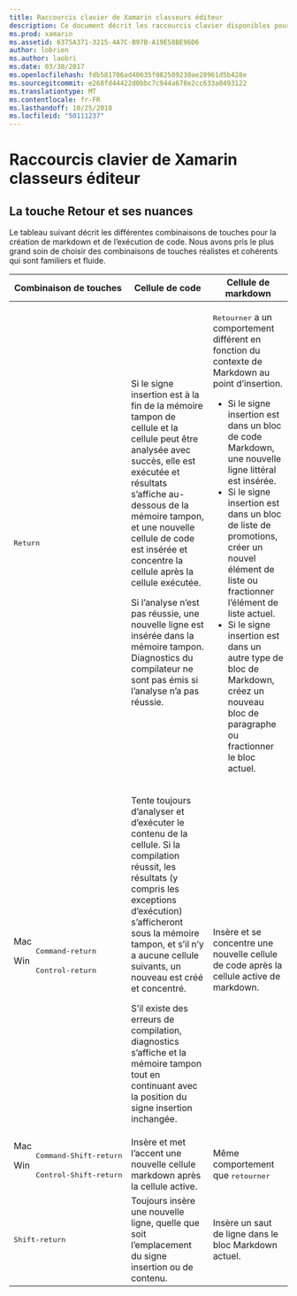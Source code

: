 ```yaml
---
title: Raccourcis clavier de Xamarin classeurs éditeur
description: Ce document décrit les raccourcis clavier disponibles pour une utilisation dans l’éditeur de Xamarin Workbooks. En particulier, il examine les différentes façons de qu'utiliser de la touche Retour.
ms.prod: xamarin
ms.assetid: 6375A371-3215-4A7C-B97B-A19E58BE96D6
author: lobrien
ms.author: laobri
ms.date: 03/30/2017
ms.openlocfilehash: fdb581706ad40635f082509230ae28961d5b428e
ms.sourcegitcommit: e268fd44422d0bbc7c944a678e2cc633a0493122
ms.translationtype: MT
ms.contentlocale: fr-FR
ms.lasthandoff: 10/25/2018
ms.locfileid: "50111237"
---
```

# <a name="xamarin-workbooks-editor-keyboard-shortcuts"></a>Raccourcis clavier de Xamarin classeurs éditeur

## <a name="the-return-key-and-its-nuances"></a>La touche Retour et ses nuances

Le tableau suivant décrit les différentes combinaisons de touches pour la création de markdown et de l’exécution de code. Nous avons pris le plus grand soin de choisir des combinaisons de touches réalistes et cohérents qui sont familiers et fluide.

|Combinaison de touches|Cellule de code|Cellule de markdown|
|--- |--- |--- |
|<kbd>Return</kbd>|<p>Si le signe insertion est à la fin de la mémoire tampon de cellule et la cellule peut être analysée avec succès, elle est exécutée et résultats s’affiche au-dessous de la mémoire tampon, et une nouvelle cellule de code est insérée et concentre la cellule après la cellule exécutée.</p><p>Si l’analyse n’est pas réussie, une nouvelle ligne est insérée dans la mémoire tampon. Diagnostics du compilateur ne sont pas émis si l’analyse n’a pas réussie.</p>|<p><kbd>Retourner</kbd> a un comportement différent en fonction du contexte de Markdown au point d’insertion.</p><ul><li>Si le signe insertion est dans un bloc de code Markdown, une nouvelle ligne littéral est insérée.</li><li>Si le signe insertion est dans un bloc de liste de promotions, créer un nouvel élément de liste ou fractionner l’élément de liste actuel.</li><li>Si le signe insertion est dans un autre type de bloc de Markdown, créez un nouveau bloc de paragraphe ou fractionner le bloc actuel.</li></ul>|
|<dl><dt>Mac</dt><dd><kbd>Command‑return</kbd></dd><dt>Win</dt><dd><kbd>Control‑return</kbd></dd></dl>|<p>Tente toujours d’analyser et d’exécuter le contenu de la cellule. Si la compilation réussit, les résultats (y compris les exceptions d’exécution) s’afficheront sous la mémoire tampon, et s’il n’y a aucune cellule suivants, un nouveau est créé et concentré.</p><p>S’il existe des erreurs de compilation, diagnostics s’affiche et la mémoire tampon tout en continuant avec la position du signe insertion inchangée.</p>|Insère et se concentre une nouvelle cellule de code après la cellule active de markdown.|
|<dl><dt>Mac</dt><dd><kbd>Command‑Shift‑return</kbd><dd><dt>Win</dt><dd><kbd>Control‑Shift‑return</kbd></dd></dl>|Insère et met l’accent une nouvelle cellule markdown après la cellule active.|Même comportement que <kbd>retourner</kbd>|
|<kbd>Shift‑return</kbd>|Toujours insère une nouvelle ligne, quelle que soit l’emplacement du signe insertion ou de contenu.|Insère un saut de ligne dans le bloc Markdown actuel.|
